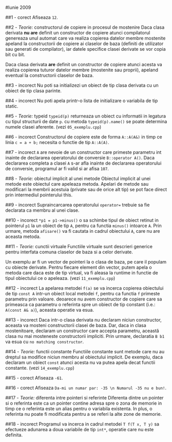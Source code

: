 #Iunie 2009

##1 - corect
Afiseaza `12`.

##2 - *Teorie:* constructorul de copiere in procesul de mostenire
Daca clasa derivata **nu are** definit un constructor de copiere atunci compilatorul genereaza unul automat care va realiza copierea datelor membre mostenite apeland la constructorii de copiere ai claselor de baza (definiti de utilizator sau generati de compilator), iar datele specifice clasei derivate se vor copia bit cu bit.

Daca clasa derivata **are** definit un constructor de copiere atunci acesta va realiza copierea tuturor datelor membre (mostenite sau proprii), apeland eventual la constructorii claselor de baza.

##3 - incorect
Nu poti sa initializezi un obiect de tip clasa derivata cu un obiect de tip clasa parinte.

##4 - incorect
Nu poti apela printr-o lista de initializare o variabila de tip static.

##5 - *Teorie:* typeid
`typeid(p)` returneaza un obiect cu informatii in legatura cu tipul structurii de date `p`. cu metoda `typeid(p).name()` se poate determina numele clasei aferente. (vezi `05_exemplu.cpp`)

##6 - incorect
Constructorul de copiere este de forma `A::A(A&)` in timp ce linia `c = a + b;` necesita o functie de tip `A::A(A)`.

##7 - incorect
`A` are nevoie de un constructor care primeste parametru int inainte de declararea operatorului de conversie `B::operator A()`. Daca declararea completa a clasei `A` s-ar afla inainte de declararea operatorului de conversie, programul ar fi valid si ar afisa `107`.

##8 - *Teorie:* obiectul implicit al unei metode
Obiectul implicit al unei metode este obiectul care apeleaza metoda. Apelari de metode sau modificari la membrii acestuia (private sau de orice alt tip) se pot face direct prin intermediul pointerului this.

##9 - incorect
Supraincarcarea operatorului `operator=` trebuie sa fie declarata ca membru al unei clase.

##10 - incorect
`*p1 = p1->minus()` o sa schimbe tipul de obiect retinut in pointerul `p1` la un obiect de tip `A`, pentru ca functia `minus()` intoarce `A`. Prin urmare, metoda `afisare()` va fi cautata in cadrul obiectului `A`, care nu are aceasta metoda.

##11 - *Teorie:* cunctii virtuale
Functiile virtuale sunt descrieri generice pentru interfata comuna claselor de baza si a celor derivate.

Un exemplu ar fi un vector de pointeri la o clasa de baza, pe care il populam cu obiecte derivate. Pentru fiecare element din vector, putem apela o metoda care daca este de tip virtual, va fi aleasa la runtime in functie de tipul obiectului ce o apeleaza. (vezi `11_exemplu.cpp`)

##12 - incorect
La apelarea metodei `f(a)` se va incerca copierea obiectului de tip `const A` intr-un obiect local metodei `f`, pentru ca functia `f` primeste parametru prin valoare. deoarece nu avem constructor de copiere care sa primeasca ca parametru o referinta spre un obiect de tip constant (i.e.: `A(const A& a)`), aceasta operatie va esua.

##13 - incorect
Daca intr-o clasa derivata nu declaram niciun constructor, aceasta va mosteni constructorii clasei de baza. Dar, daca in clasa mostenitoare, declaram un constructor care accepta parametru, această clasa nu mai mosteneste constructorii impliciti. Prin urmare, declaratia `B b1` va esua cu `no matching constructor`.

##14 - *Teorie:* functii constante
Functiile constante sunt metode care nu au dreptul sa modifice niciun membru al obiectului implicit. De exemplu, daca declaram un obiect `const` atunci acesta nu va putea apela decat functii constante. (vezi `14_exemplu.cpp`)

##15 - corect
Afiseaza `-61`.

##16 - corect
Afiseaza `Da-mi un numar par: -35 \n Numarul -35 nu e bun!`.

##17 - *Teorie:* diferenta intre pointeri si referinte
Diferenta dintre un pointer si o referinta este ca un pointer contine adresa spre o zona de memorie in timp ce o referinta este un alias pentru o variabila existenta. In plus, o referinta nu poate fi modificata pentru a se referi la alte zone de memorie.

##18 - incorect
Programul va incerca in cadrul metodei `T f(T x, T y)` sa efectueze adunarea a doua variabile de tip `int*`, operatie care nu este definita.